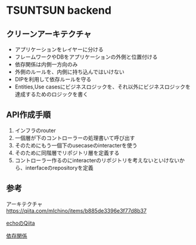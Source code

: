 # TSUNTSUN backend

## クリーンアーキテクチャ

- アプリケーションをレイヤーに分ける
- フレームワークやDBをアプリケーションの外側と位置付ける
- 依存関係は内側一方向のみ
- 外側のルールを、内側に持ち込んではいけない
- DIPを利用して依存ルールを守る
- Entities,Use casesにビジネスロジックを、それ以外にビジネスロジックを達成するためのロジックを書く

## API作成手順
1. インフラのrouter
2. 一個層が下のコントローラーの処理書いて呼び出す
3. そのためにもう一個下のusecaseのinteracterを使う
4. そのために同階層でリポジトリ層を定義する
5. コントローラー作るのにinteracterのリポジトリを考えないといけないから、interfaceのrepositoryを定義

## 参考
アーキテクチャ  
https://qiita.com/mIchino/items/b885de3396e3f77d8b37

[echoのQiita](https://qiita.com/pylor1n/items/36912a47c893ea5782cc)

[依存関係](https://qiita.com/fetaro/items/31b02b940ce9ec579baf)
